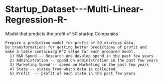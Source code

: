 # Startup_Dataset---Multi-Linear-Regression-R-
Model that predicts the profit of 50 startup Companies

    Prepare a prediction model for profit of 50_startups data.  
    Do transformations for getting better predictions of profit and
    make a table containing R^2 value for each prepared model.
      1) R&D Spend -- Research and devolop spend in the past few years
      2) Administration -- spend on administration in the past few years
      3) Marketing Spend -- spend on Marketing in the past few years
      4) State -- states from which data is collected
      5) Profit  -- profit of each state in the past few years
